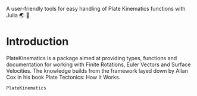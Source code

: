 A user-friendly tools for easy handling of Plate Kinematics functions with Julia 🌏 📐

# Introduction

PlateKinematics is a package aimed at providing types, functions and documentation for working with Finite Rotations, Euler Vectors and Surface Velocities.
The knowledge builds from the framework layed down by Allan Cox in his book Plate Tectonics: How It Works.


```@docs
PlateKinematics
```
